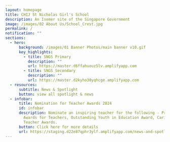 ```yaml
---
layout: homepage
title: CHIJ St Nicholas Girl's School
description: An Isomer site of the Singapore Government
image: /images/02 About Us/School_Crest.jpg
permalink: /
notification: ""
sections:
  - hero:
      background: /images/01 Banner Photos/main banner v10.gif
      key_highlights:
        - title: SNGS Primary
          description: ""
          url: https://master.d6ffahuouz5lv.amplifyapp.com
        - title: SNGS Secondary
          description: ""
          url: https://master.d2kyho38yqhcge.amplifyapp.com
  - resources:
      subtitle: News & Spotlight
      button: view all spotlight & news
  - infobar:
      title: Nomination for Teacher Awards 2024
      id: infobar
      description: Nominate an inspiring teacher for the following - President's
        Awards for Teachers, Outstanding Youth in Education Award, Caring
        Teacher Awards.
      button: Click here for more details
      url: https://staging.d22e87qphr3ylf.amplifyapp.com/news-and-spotlight/spotlight/teacherawards2024/
---
```

